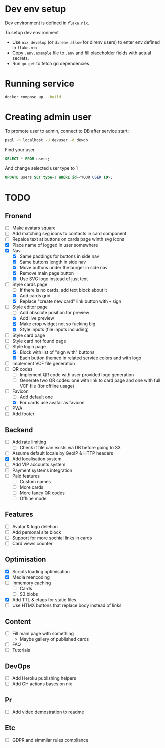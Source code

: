 # Dev env setup
Dev environment is defined in `flake.nix`.

То setup dev environment
- Use `nix develop` (or `direnv allow` for direnv users) to enter env defined in `flake.nix`.
- Copy `.env.example` file to `.env` and fill placeholder fields with actual secrets.
- Run `go get` to fetch go dependencies

# Running service
```sh
docker compose up --build
```

# Creating admin user
To promote user to admin, connect to DB after service start:
```sh
psql -h localhost -U devuser -d devdb
```
Find your user
```sql
SELECT * FROM users;
```
And change selected user type to 1
```sql
UPDATE users SET type=1 WHERE id=<YOUR USER ID>;
```

# TODO
## Fronend
- [ ] Make avatars square
- [ ] Add matching svg icons to contacts in card component
- [ ] Repalce text at buttons on cards page winth svg icons
- [X] Place name of logged in user somewhere
- [X] Nav
  - [X] Same paddings for buttons in side nav
  - [X] Same buttons length in side nav
  - [X] Move buttons under the burger in side nav
  - [X] Remove main page button
  - [X] Use SVG logo instead of just text
- [ ] Style cards page
  - [ ] If there is no cards, add text block about it
  - [X] Add cards grid
  - [X] Replace "create new card" link button with `+` sign
- [ ] Style editor page
  - [ ] Add absolute position for preview
  - [X] Add live preview
  - [X] Make crop widget not so fucking big
  - [X] Style inputs (file inputs including)
- [ ] Style card page
- [ ] Style card not found page
- [ ] Style login page
  - [X] Block with list of "sign with" buttons
  - [X] Each button themed in related service colors and with logo
- [ ] Implement VCF file generation
- [ ] QR codes
  - [ ] Implement QR code with user provided logo generation
  - [ ] Generate two QR codes: one with link to card page and one with full VCF file (for offline usage)
- [ ] Favicon
  - [ ] Add default one
  - [X] For cards use avatar as favicon
- [ ] PWA
- [ ] Add footer
## Backend
- [ ] Add rate limiting
  - [ ] Check if file can exists via DB before going to S3
- [ ] Assume default locale by GeoIP & HTTP headers
- [X] Add localisation system
- [ ] Add VIP accounts system
- [ ] Payment systems integration
- [ ] Paid features
  - [ ] Custom names
  - [ ] More cards
  - [ ] More fancy QR codes
  - [ ] Offline mode
## Features
- [ ] Avatar & logo deletion
- [ ] Add personal site block
- [ ] Support for more sochial links in cards
- [ ] Card views counter
## Optimisation
- [X] Scripts loading optimisation
- [X] Media reencoding
- [ ] Inmemory caching
  - [ ] Cards
  - [ ] S3 blobs
- [X] Add TTL & etags for static files
- [ ] Use HTMX buttons that replace body instead of links
## Content
- [ ] Fill main page with something
  - Maybe gallery of published cards
- [ ] FAQ
- [ ] Tutorials
## DevOps
- [ ] Add Heroku publishing helpers
- [ ] Add GH actions bases on nix
## Pr
- [ ] Add video demostration to readme
## Etc
- [ ] GDPR and simmilar rules compliance
